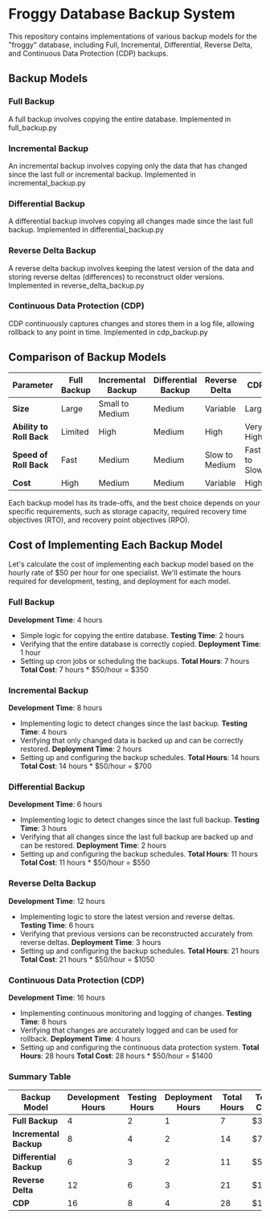 # Froggy Database Backup System
This repository contains implementations of various backup models for the "froggy" database, including Full, Incremental, Differential, Reverse Delta, and Continuous Data Protection (CDP) backups.
## Backup Models
### Full Backup
A full backup involves copying the entire database.
Implemented in full_backup.py
### Incremental Backup
An incremental backup involves copying only the data that has changed since the last full or incremental backup.
Implemented in incremental_backup.py
### Differential Backup
A differential backup involves copying all changes made since the last full backup.
Implemented in differential_backup.py

### Reverse Delta Backup
A reverse delta backup involves keeping the latest version of the data and storing reverse deltas (differences) to reconstruct older versions.
Implemented in reverse_delta_backup.py

### Continuous Data Protection (CDP)
CDP continuously captures changes and stores them in a log file, allowing rollback to any point in time.
Implemented in cdp_backup.py

## Comparison of Backup Models
| Parameter | Full Backup | Incremental Backup | Differential Backup | Reverse Delta | CDP |
|--------------------------|-------------------|--------------------|---------------------|--------------------|------------------------|
| **Size** | Large | Small to Medium | Medium | Variable | Large |
| **Ability to Roll Back** | Limited | High | Medium | High | Very High |
| **Speed of Roll Back** | Fast | Medium | Medium | Slow to Medium | Fast to Slow |
| **Cost** | High | Medium | Medium | Variable | High |
Each backup model has its trade-offs, and the best choice depends on your specific requirements, such as storage capacity, required recovery time objectives (RTO), and recovery point objectives (RPO).



## Cost of Implementing Each Backup Model
Let's calculate the cost of implementing each backup model based on the hourly rate of $50 per hour for one specialist. We'll estimate the hours required for development, testing, and deployment for each model.
### Full Backup
**Development Time**: 4 hours
- Simple logic for copying the entire database.
**Testing Time**: 2 hours
- Verifying that the entire database is correctly copied.
**Deployment Time**: 1 hour
- Setting up cron jobs or scheduling the backups.
**Total Hours**: 7 hours
**Total Cost**: 7 hours * $50/hour = $350
### Incremental Backup
**Development Time**: 8 hours
- Implementing logic to detect changes since the last backup.
**Testing Time**: 4 hours
- Verifying that only changed data is backed up and can be correctly restored.
**Deployment Time**: 2 hours
- Setting up and configuring the backup schedules.
**Total Hours**: 14 hours
**Total Cost**: 14 hours * $50/hour = $700
### Differential Backup
**Development Time**: 6 hours
- Implementing logic to detect changes since the last full backup.
**Testing Time**: 3 hours
- Verifying that all changes since the last full backup are backed up and can be restored.
**Deployment Time**: 2 hours
- Setting up and configuring the backup schedules.
**Total Hours**: 11 hours
**Total Cost**: 11 hours * $50/hour = $550
### Reverse Delta Backup
**Development Time**: 12 hours
- Implementing logic to store the latest version and reverse deltas.
**Testing Time**: 6 hours
- Verifying that previous versions can be reconstructed accurately from reverse deltas.
**Deployment Time**: 3 hours
- Setting up and configuring the backup schedules.
**Total Hours**: 21 hours
**Total Cost**: 21 hours * $50/hour = $1050
### Continuous Data Protection (CDP)
**Development Time**: 16 hours
- Implementing continuous monitoring and logging of changes.
**Testing Time**: 8 hours
- Verifying that changes are accurately logged and can be used for rollback.
**Deployment Time**: 4 hours
- Setting up and configuring the continuous data protection system.
**Total Hours**: 28 hours
**Total Cost**: 28 hours * $50/hour = $1400
### Summary Table
| Backup Model | Development Hours | Testing Hours | Deployment Hours | Total Hours | Total Cost |
|-------------------------|-------------------|---------------|------------------|-------------|------------|
| **Full Backup** | 4 | 2 | 1 | 7 | $350 |
| **Incremental Backup** | 8 | 4 | 2 | 14 | $700 |
| **Differential Backup** | 6 | 3 | 2 | 11 | $550 |
| **Reverse Delta** | 12 | 6 | 3 | 21 | $1050 |
| **CDP** | 16 | 8 | 4 | 28 | $1400 |


